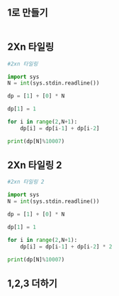 ## 1로 만들기

```python

```





## 2Xn 타일링

```python
#2xn 타일링

import sys
N = int(sys.stdin.readline())

dp = [1] + [0] * N

dp[1] = 1

for i in range(2,N+1):
    dp[i] = dp[i-1] + dp[i-2]

print(dp[N]%10007)
```





## 2Xn 타일링 2

```python
#2xn 타일링 2

import sys
N = int(sys.stdin.readline())

dp = [1] + [0] * N

dp[1] = 1

for i in range(2,N+1):
    dp[i] = dp[i-1] + dp[i-2] * 2

print(dp[N]%10007)
```





## 1,2,3 더하기

```python

```

